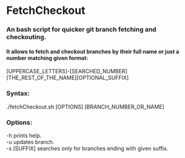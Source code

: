 # FetchCheckout

### An bash script for quicker git branch fetching and checkouting.
#### It allows to fetch and checkout branches by their full name or just a number matching given format:  
[UPPERCASE_LETTERS]-[SEARCHED_NUMBER][THE_REST_OF_THE_NAME][OPTIONAL_SUFFIX]

### Syntax: 
./fetchCheckout.sh [OPTIONS] [BRANCH_NUMBER_OR_NAME]

### Options:
-h prints help.  
-u updates branch.  
-s [SUFFIX] searches only for branches ending with given suffix.

